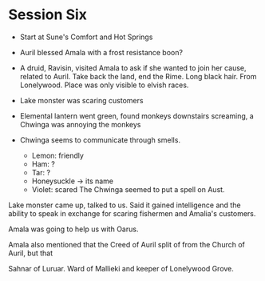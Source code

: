 # Session Six
- Start at Sune's Comfort and Hot Springs
- Auril blessed Amala with a frost resistance boon?
- A druid, Ravisin, visited Amala to ask if she wanted to join her cause, related to Auril. Take back the land, end the Rime. Long black hair. From Lonelywood. Place was only visible to elvish races.
- Lake monster was scaring customers
- Elemental lantern went green, found monkeys downstairs screaming, a Chwinga was annoying the monkeys

- Chwinga seems to communicate through smells.
	- Lemon: friendly
	- Ham: ?
	- Tar: ?
	- Honeysuckle -> its name
	- Violet: scared
	The Chwinga seemed to put a spell on Aust.

Lake monster came up, talked to us. Said it gained intelligence and the ability to speak in exchange for scaring fishermen and Amalia's customers.

Amala was going to help us with Oarus.

Amala also mentioned that the Creed of Auril split of from the Church of Auril, but that

Sahnar of Luruar. Ward of Mallieki and keeper of Lonelywood Grove.